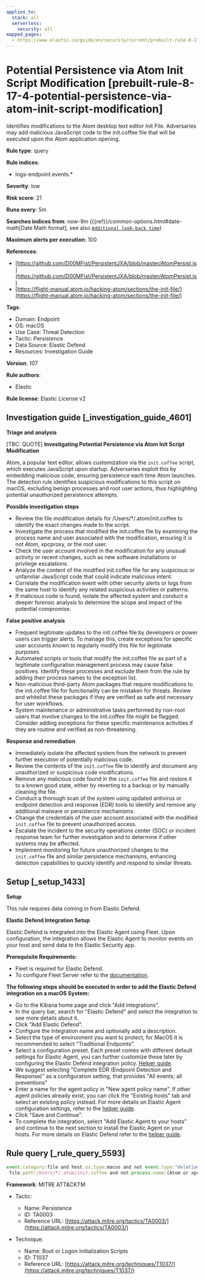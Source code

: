 ```yaml
---
applies_to:
  stack: all
  serverless:
    security: all
mapped_pages:
  - https://www.elastic.co/guide/en/security/current/prebuilt-rule-8-17-4-potential-persistence-via-atom-init-script-modification.html
---
```


# Potential Persistence via Atom Init Script Modification [prebuilt-rule-8-17-4-potential-persistence-via-atom-init-script-modification]

Identifies modifications to the Atom desktop text editor Init File. Adversaries may add malicious JavaScript code to the init.coffee file that will be executed upon the Atom application opening.

**Rule type**: query

**Rule indices**:

* logs-endpoint.events.*

**Severity**: low

**Risk score**: 21

**Runs every**: 5m

**Searches indices from**: now-9m ({{ref}}/common-options.html#date-math[Date Math format], see also [`Additional look-back time`](docs-content://solutions/security/detect-and-alert/create-detection-rule.md#rule-schedule))

**Maximum alerts per execution**: 100

**References**:

* [https://github.com/D00MFist/PersistentJXA/blob/master/AtomPersist.js](https://github.com/D00MFist/PersistentJXA/blob/master/AtomPersist.js)
* [https://flight-manual.atom.io/hacking-atom/sections/the-init-file/](https://flight-manual.atom.io/hacking-atom/sections/the-init-file/)

**Tags**:

* Domain: Endpoint
* OS: macOS
* Use Case: Threat Detection
* Tactic: Persistence
* Data Source: Elastic Defend
* Resources: Investigation Guide

**Version**: 107

**Rule authors**:

* Elastic

**Rule license**: Elastic License v2

## Investigation guide [_investigation_guide_4601]

**Triage and analysis**

[TBC: QUOTE]
**Investigating Potential Persistence via Atom Init Script Modification**

Atom, a popular text editor, allows customization via the `init.coffee` script, which executes JavaScript upon startup. Adversaries exploit this by embedding malicious code, ensuring persistence each time Atom launches. The detection rule identifies suspicious modifications to this script on macOS, excluding benign processes and root user actions, thus highlighting potential unauthorized persistence attempts.

**Possible investigation steps**

* Review the file modification details for /Users/*/.atom/init.coffee to identify the exact changes made to the script.
* Investigate the process that modified the init.coffee file by examining the process name and user associated with the modification, ensuring it is not Atom, xpcproxy, or the root user.
* Check the user account involved in the modification for any unusual activity or recent changes, such as new software installations or privilege escalations.
* Analyze the content of the modified init.coffee file for any suspicious or unfamiliar JavaScript code that could indicate malicious intent.
* Correlate the modification event with other security alerts or logs from the same host to identify any related suspicious activities or patterns.
* If malicious code is found, isolate the affected system and conduct a deeper forensic analysis to determine the scope and impact of the potential compromise.

**False positive analysis**

* Frequent legitimate updates to the init.coffee file by developers or power users can trigger alerts. To manage this, create exceptions for specific user accounts known to regularly modify this file for legitimate purposes.
* Automated scripts or tools that modify the init.coffee file as part of a legitimate configuration management process may cause false positives. Identify these processes and exclude them from the rule by adding their process names to the exception list.
* Non-malicious third-party Atom packages that require modifications to the init.coffee file for functionality can be mistaken for threats. Review and whitelist these packages if they are verified as safe and necessary for user workflows.
* System maintenance or administrative tasks performed by non-root users that involve changes to the init.coffee file might be flagged. Consider adding exceptions for these specific maintenance activities if they are routine and verified as non-threatening.

**Response and remediation**

* Immediately isolate the affected system from the network to prevent further execution of potentially malicious code.
* Review the contents of the `init.coffee` file to identify and document any unauthorized or suspicious code modifications.
* Remove any malicious code found in the `init.coffee` file and restore it to a known good state, either by reverting to a backup or by manually cleaning the file.
* Conduct a thorough scan of the system using updated antivirus or endpoint detection and response (EDR) tools to identify and remove any additional malware or persistence mechanisms.
* Change the credentials of the user account associated with the modified `init.coffee` file to prevent unauthorized access.
* Escalate the incident to the security operations center (SOC) or incident response team for further investigation and to determine if other systems may be affected.
* Implement monitoring for future unauthorized changes to the `init.coffee` file and similar persistence mechanisms, enhancing detection capabilities to quickly identify and respond to similar threats.


## Setup [_setup_1433]

**Setup**

This rule requires data coming in from Elastic Defend.

**Elastic Defend Integration Setup**

Elastic Defend is integrated into the Elastic Agent using Fleet. Upon configuration, the integration allows the Elastic Agent to monitor events on your host and send data to the Elastic Security app.

**Prerequisite Requirements:**

* Fleet is required for Elastic Defend.
* To configure Fleet Server refer to the [documentation](docs-content://reference/ingestion-tools/fleet/fleet-server.md).

**The following steps should be executed in order to add the Elastic Defend integration on a macOS System:**

* Go to the Kibana home page and click "Add integrations".
* In the query bar, search for "Elastic Defend" and select the integration to see more details about it.
* Click "Add Elastic Defend".
* Configure the integration name and optionally add a description.
* Select the type of environment you want to protect, for MacOS it is recommended to select "Traditional Endpoints".
* Select a configuration preset. Each preset comes with different default settings for Elastic Agent, you can further customize these later by configuring the Elastic Defend integration policy. [Helper guide](docs-content://solutions/security/configure-elastic-defend/configure-an-integration-policy-for-elastic-defend.md).
* We suggest selecting "Complete EDR (Endpoint Detection and Response)" as a configuration setting, that provides "All events; all preventions"
* Enter a name for the agent policy in "New agent policy name". If other agent policies already exist, you can click the "Existing hosts" tab and select an existing policy instead. For more details on Elastic Agent configuration settings, refer to the [helper guide](docs-content://reference/ingestion-tools/fleet/agent-policy.md).
* Click "Save and Continue".
* To complete the integration, select "Add Elastic Agent to your hosts" and continue to the next section to install the Elastic Agent on your hosts. For more details on Elastic Defend refer to the [helper guide](docs-content://solutions/security/configure-elastic-defend/install-elastic-defend.md).


## Rule query [_rule_query_5593]

```js
event.category:file and host.os.type:macos and not event.type:"deletion" and
 file.path:/Users/*/.atom/init.coffee and not process.name:(Atom or xpcproxy) and not user.name:root
```

**Framework**: MITRE ATT&CKTM

* Tactic:

    * Name: Persistence
    * ID: TA0003
    * Reference URL: [https://attack.mitre.org/tactics/TA0003/](https://attack.mitre.org/tactics/TA0003/)

* Technique:

    * Name: Boot or Logon Initialization Scripts
    * ID: T1037
    * Reference URL: [https://attack.mitre.org/techniques/T1037/](https://attack.mitre.org/techniques/T1037/)



